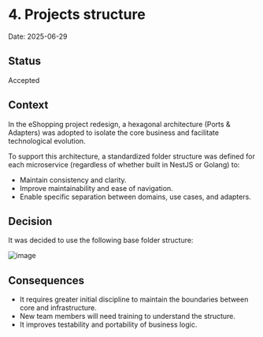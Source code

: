 # 4. Projects structure

Date: 2025-06-29

## Status

Accepted

## Context

In the eShopping project redesign, a hexagonal architecture (Ports & Adapters) was adopted to isolate the core business and facilitate technological evolution.

To support this architecture, a standardized folder structure was defined for each microservice (regardless of whether built in NestJS or Golang) to:

- Maintain consistency and clarity.
- Improve maintainability and ease of navigation.
- Enable specific separation between domains, use cases, and adapters.

## Decision

It was decided to use the following base folder structure:

![image](https://github.com/user-attachments/assets/982f5bb3-5a14-47dd-80b7-db7538a3c97b)


## Consequences

- It requires greater initial discipline to maintain the boundaries between core and infrastructure.
- New team members will need training to understand the structure.
- It improves testability and portability of business logic.
